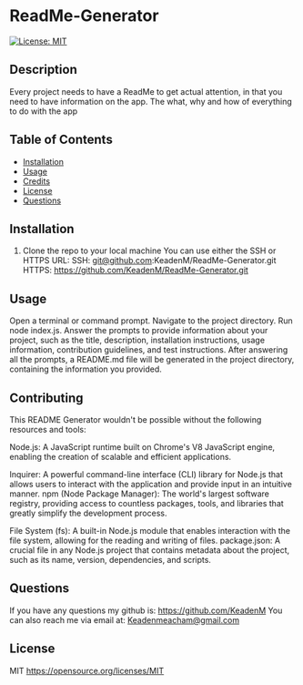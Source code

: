 
# ReadMe-Generator

[![License: MIT](https://img.shields.io/badge/License-MIT-yellow.svg)](https://opensource.org/licenses/MIT)
    

## Description
Every project needs to have a ReadMe to get actual attention, in that you need to have information on the app. The what, why and how of everything to do with the app

## Table of Contents
- [Installation](#installation)
- [Usage](#usage)
- [Credits](#credits)
- [License](#license)
- [Questions](#questions)

## Installation
1. Clone the repo to your local machine You can use either the SSH or HTTPS URL: SSH: git@github.com:KeadenM/ReadMe-Generator.git HTTPS: https://github.com/KeadenM/ReadMe-Generator.git

## Usage
Open a terminal or command prompt.
Navigate to the project directory.
Run node index.js.
Answer the prompts to provide information about your project, such as the title, description, installation instructions, usage information, contribution guidelines, and test instructions.
After answering all the prompts, a README.md file will be generated in the project directory, containing the information you provided.

## Contributing
This README Generator wouldn't be possible without the following resources and tools:

Node.js: A JavaScript runtime built on Chrome's V8 JavaScript engine, enabling the creation of scalable and efficient applications.

Inquirer: A powerful command-line interface (CLI) library for Node.js that allows users to interact with the application and provide input in an intuitive manner. npm (Node Package Manager): The world's largest software registry, providing access to countless packages, tools, and libraries that greatly simplify the development process.

File System (fs): A built-in Node.js module that enables interaction with the file system, allowing for the reading and writing of files. package.json: A crucial file in any Node.js project that contains metadata about the project, such as its name, version, dependencies, and scripts.

## Questions
If you have any questions my github is: https://github.com/KeadenM  You can also reach me via email at: Keadenmeacham@gmail.com

## License
MIT https://opensource.org/licenses/MIT
